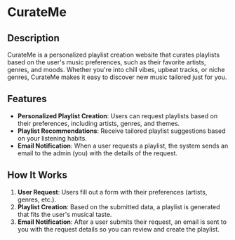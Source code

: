 # **CurateMe**

## **Description**
CurateMe is a personalized playlist creation website that curates playlists based on the user's music preferences, such as their favorite artists, genres, and moods. Whether you're into chill vibes, upbeat tracks, or niche genres, CurateMe makes it easy to discover new music tailored just for you.

## **Features**
- **Personalized Playlist Creation**: Users can request playlists based on their preferences, including artists, genres, and themes.
- **Playlist Recommendations**: Receive tailored playlist suggestions based on your listening habits.
- **Email Notification**: When a user requests a playlist, the system sends an email to the admin (you) with the details of the request.

## **How It Works**
1. **User Request**: Users fill out a form with their preferences (artists, genres, etc.).
2. **Playlist Creation**: Based on the submitted data, a playlist is generated that fits the user's musical taste.
3. **Email Notification**: After a user submits their request, an email is sent to you with the request details so you can review and create the playlist.
